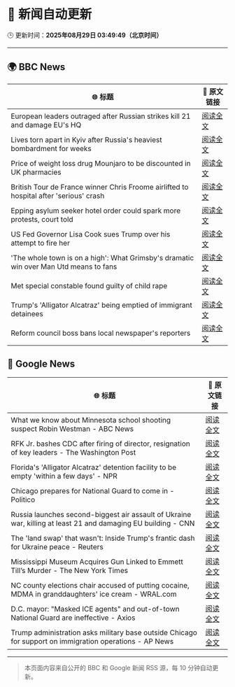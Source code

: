 # 🧠 新闻自动更新

🕒 更新时间：**2025年08月29日 03:49:49（北京时间）**

---

## 🌍 BBC News

| 🌐 标题 | 🔗 原文链接 |
|--------|-------------|
| European leaders outraged after Russian strikes kill 21 and damage EU's HQ | [阅读全文](https://www.bbc.com/news/articles/cvg3y7m2gz0o?at_medium=RSS&at_campaign=rss) |
| Lives torn apart in Kyiv after Russia's heaviest bombardment for weeks | [阅读全文](https://www.bbc.com/news/articles/cj3ld2r2206o?at_medium=RSS&at_campaign=rss) |
| Price of weight loss drug Mounjaro to be discounted in UK pharmacies | [阅读全文](https://www.bbc.com/news/articles/cvg3ykg4jrro?at_medium=RSS&at_campaign=rss) |
| British Tour de France winner Chris Froome airlifted to hospital after 'serious' crash | [阅读全文](https://www.bbc.com/sport/cycling/articles/c4glv348xjwo?at_medium=RSS&at_campaign=rss) |
| Epping asylum seeker hotel order could spark more protests, court told | [阅读全文](https://www.bbc.com/news/articles/cpqv01lxvyro?at_medium=RSS&at_campaign=rss) |
| US Fed Governor Lisa Cook sues Trump over his attempt to fire her | [阅读全文](https://www.bbc.com/news/articles/c1dxl6ry4y3o?at_medium=RSS&at_campaign=rss) |
| 'The whole town is on a high': What Grimsby's dramatic win over Man Utd means to fans | [阅读全文](https://www.bbc.com/news/articles/cwy5zp1xg1vo?at_medium=RSS&at_campaign=rss) |
| Met special constable found guilty of child rape | [阅读全文](https://www.bbc.com/news/articles/c0ml30vgykro?at_medium=RSS&at_campaign=rss) |
| Trump's 'Alligator Alcatraz' being emptied of immigrant detainees | [阅读全文](https://www.bbc.com/news/articles/c39dm3kv4exo?at_medium=RSS&at_campaign=rss) |
| Reform council boss bans local newspaper's reporters | [阅读全文](https://www.bbc.com/news/articles/cger45p0lv0o?at_medium=RSS&at_campaign=rss) |

## 📰 Google News

| 🌐 标题 | 🔗 原文链接 |
|--------|-------------|
| What we know about Minnesota school shooting suspect Robin Westman - ABC News | [阅读全文](https://news.google.com/rss/articles/CBMilwFBVV95cUxNWXpScE1IamJ3bHRqM2VoTmNoZXpIRDRjbDRRYlc2ZTZ0VGZ3X09OQTA2SkcyUHRCdXpTRmRPLVpXQ3IwRTZ6X0wyd2FDT3NfQzZGQnNBNFU1eUFVM01yWWVoLTRWaFY4VENOTnFkQXJqNS1mNThoWnJEazJvTEUzV19veWRteEpnekRhTDh4c3FSOW4yQjg00gGcAUFVX3lxTFBNcXo2d1YzNzlPeG9fVGpVX1BCQXY2UHpZclhHdllKTTBPNmZyOTFHWTJuLWdtWDFCMTlaVUJFTVh0Z3RtMXZYUkMyNVVhNEVFdEZEQzlLUlFNMGhnTnRZTldIUWN6RmF4b1VxcWNaQTAyeXExS2lHMElVSFBiNVRVa2RwYnlHTkZReGNzemxkZmVHMFRvdk5memJYeQ?oc=5) |
| RFK Jr. bashes CDC after firing of director, resignation of key leaders - The Washington Post | [阅读全文](https://news.google.com/rss/articles/CBMijwFBVV95cUxNMTBnMDVkVmxJU1Jlam5OYjB4VjVnY1E0d2ZBbUlqamYzWDcyY0Rxd2pFVk93emtWbjZVcnBON0RPdjQ4SEg2U2tHWXQ1a0V0Y25iYV9XRC1HbVJEN0p0MWJLTDZyWmpHSEhsUzlGX243aXNxbElOay13QUk2bE0zT2I3YjdqZWszeFhUZ2ZBdw?oc=5) |
| Florida's 'Alligator Alcatraz' detention facility to be empty 'within a few days' - NPR | [阅读全文](https://news.google.com/rss/articles/CBMikgFBVV95cUxPWXNPSU1LSDl6eEhpSDZQSC1ZSDhLdWNFdVNhYWVwT0xLQ2o2SDN6a2dMX045eXlOcm1zSFUtLWpjc0lEWlpfREFVOXgwUk00X3JOWnVEWVJwdkQ1bkJka25IRjdKczAtYnRpLTI0d1hZb3AxU3dMd3RTSmF4UUxLWXpvREF4UWRYeGtTUjJZcmdhZw?oc=5) |
| Chicago prepares for National Guard to come in - Politico | [阅读全文](https://news.google.com/rss/articles/CBMinAFBVV95cUxPZXQxZmp3eW1LcnlwSGxKSTBEODkwa0J3eWp5WC1KRTEwTzMxVXk0Qm8yMEFHQlNEdE96VFI2a1BmdmV5QTZTN2xHc1lpRlRPTzlQVUtSNkJESUMwVU5DSkdsRmtZMmdWOF9aTXZfcjVxV2RTa1k2cm5mb1VyUWJMcHN2TkZhaXY5blVpb0NIYmVzUTZCNjg1cllXeFI?oc=5) |
| Russia launches second-biggest air assault of Ukraine war, killing at least 21 and damaging EU building - CNN | [阅读全文](https://news.google.com/rss/articles/CBMifkFVX3lxTE40OF94eFhmOTJQUjd1dHdtMU52a0xIMWotbDkyY3FmYnZtQlBGQlh6eFJxMFl1RFdJYzV0Z2U0dDRhSFJxSWZOWWp5T3hwdmZBLXl4Y3VCZEcyNUJabzZKa2xqZUlPMHFyOHRhWUpRMTRvU184OFY0SS1RZkNLdw?oc=5) |
| The 'land swap' that wasn't: Inside Trump's frantic dash for Ukraine peace - Reuters | [阅读全文](https://news.google.com/rss/articles/CBMirwFBVV95cUxPd0hUWVU4X29iOFROcVJtaGdyMnZUazEwUmR4TGFNQk9KeUpXN3hrY2dsbmxhSGZrc0FwWUViNEl6alhkOWdMTEtPY1VPTHhLcEVpcFhFTVZRQ2FlWFFxWmZKRGJJc0pWaXh1Wk00TThHV3lSNmcyQ3hwYTlveWdrem5nbnJUbk5yN01ZcnhHWmNyd21NUFEyUTF0bnVsTWZyVDNiYWExQWFWYXlVYzZF?oc=5) |
| Mississippi Museum Acquires Gun Linked to Emmett Till’s Murder - The New York Times | [阅读全文](https://news.google.com/rss/articles/CBMigwFBVV95cUxNNTNIQ0pJb29MUFBvWHhqZUhZNWZWNGt3bUY5R1JuZW9QamoxNzdXaUUxQTZLaXdhNmphUmVUOTFqb2o4cnV6ZnA4N283YllPZlpBbmlGNFFzRV9FbzRHZDRPeGpUTzJ5bVV2eXhseXM0Tnc1UEtaTS0zOEZQc1VVcy13UQ?oc=5) |
| NC county elections chair accused of putting cocaine, MDMA in granddaughters' ice cream - WRAL.com | [阅读全文](https://news.google.com/rss/articles/CBMilwFBVV95cUxQSDdLU2FfWXR4TF9rQ2dCNV9wOWI5ZWRrQVhsaWFTaW1FYzZ2UGdkNUtjY29lcVNUdVNvVXRRTEpMSUVaczFTYmE5dGlCWWl4X1lXNjM4ZDdfdmpZdE1Zc0J3Umo4TXQ1WWU5V2VObmpHbkVtZlZXTjh1ZVZZOXd0MkhpWlgzQmlYSVQ3dXEzWXZFNE0xZGVV?oc=5) |
| D.C. mayor: "Masked ICE agents" and out-of-town National Guard are ineffective - Axios | [阅读全文](https://news.google.com/rss/articles/CBMigAFBVV95cUxQbkFlOERkeXRscTBmd09TMVJGT002QkJEQ0FyaGctM3ZMTkxGdy01WmwtMWRuLWp3RWdubHQ4cGtvMHoyVGxCLV9Bc1NVMWFJa08tUGF0dGZ0NUhIQjd2aGMwY19xYm9SN0dBdVdQc3l0ZUVMQnoxaC1xcmNDMXhDQw?oc=5) |
| Trump administration asks military base outside Chicago for support on immigration operations - AP News | [阅读全文](https://news.google.com/rss/articles/CBMilgFBVV95cUxQa2wwZnZCcGdsODJaZ0QxdEh4c2ZxZzZWZkJvOTN3bUlBa0NKcW80UXFjbHo4VWF2a1ZJRXhuWm5uODZKNHZGcXVXUW0wdjhVa3ZySDdTQVN3UDRpZzRIN2RnUUF5MDl3ejJWZHA3S0ZFU1JoM1BzYnlUcFFxbkF0NHdIT2cwSnJuMHl4WFZvVWRWQzRPN2c?oc=5) |

---
> 本页面内容来自公开的 BBC 和 Google 新闻 RSS 源，每 10 分钟自动更新。